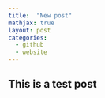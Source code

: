 ```yaml
---
title:  "New post"
mathjax: true
layout: post
categories:
  - github
  - website
---
```


## This is a test post
